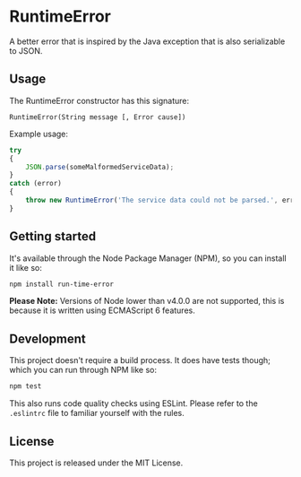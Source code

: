 # RuntimeError

A better error that is inspired by the Java exception that is also serializable to JSON.

## Usage

The RuntimeError constructor has this signature:

```
RuntimeError(String message [, Error cause])
```

Example usage:

``` js
try
{
	JSON.parse(someMalformedServiceData);
}
catch (error)
{
	throw new RuntimeError('The service data could not be parsed.', error);
}
```

## Getting started

It's available through the Node Package Manager (NPM), so you can install it like so:

``` sh
npm install run-time-error
```

**Please Note:** Versions of Node lower than v4.0.0 are not supported, this is because it is written using ECMAScript 6 features.

## Development

This project doesn't require a build process. It does have tests though; which you can run through NPM like so:

``` sh
npm test
```

This also runs code quality checks using ESLint. Please refer to the `.eslintrc` file to familiar yourself with the rules.

## License

This project is released under the MIT License.
